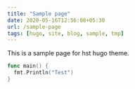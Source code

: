 ```yaml
---
title: "Sample page"
date: 2020-05-16T12:56:08+05:30
url: /sample-page
tags: [hugo, site, blog, sample, tmp]
---
```


This is a sample page for hst hugo theme.

```go
func main() {
  fmt.Println("Test")
}
```
